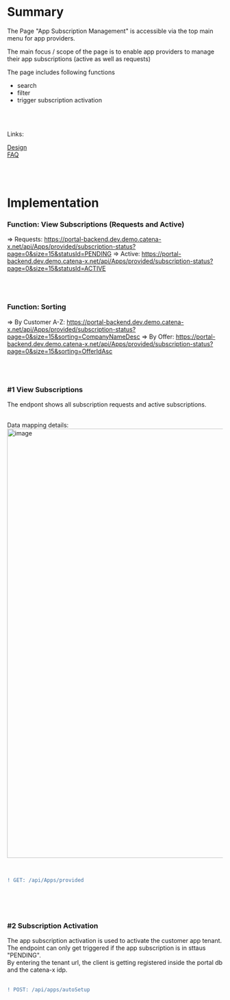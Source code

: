 # Summary

The Page "App Subscription Management" is accessible via the top main menu for app providers.

The main focus / scope of the page is to enable app providers to manage their app subscriptions (active as well as requests)

The page includes following functions

* search
* filter
* trigger subscription activation

<br>
<br>

Links:  

[Design](/docs/App(s)/Subscription-Management/Design.md)  
[FAQ](/docs/App(s)/Subscription-Management/FAQ.md)

<br>
<br>

# Implementation

### Function: View Subscriptions (Requests and Active)

=> Requests: https://portal-backend.dev.demo.catena-x.net/api/Apps/provided/subscription-status?page=0&size=15&statusId=PENDING
=> Active: https://portal-backend.dev.demo.catena-x.net/api/Apps/provided/subscription-status?page=0&size=15&statusId=ACTIVE

<br>
<br>

### Function: Sorting

=> By Customer A-Z: https://portal-backend.dev.demo.catena-x.net/api/Apps/provided/subscription-status?page=0&size=15&sorting=CompanyNameDesc
=> By Offer: https://portal-backend.dev.demo.catena-x.net/api/Apps/provided/subscription-status?page=0&size=15&sorting=OfferIdAsc

<br>
<br>

### #1 View Subscriptions
The endpont shows all subscription requests and active subscriptions.  
<br>

Data mapping details:  
<img width="1000" alt="image" src="https://user-images.githubusercontent.com/94133633/211656936-ce3cfc99-9632-453b-bfcd-19bf8ba60edc.png">

<br>

```diff
! GET: /api/Apps/provided
```
<br>

<br>
<br>

### #2 Subscription Activation
The app subscription activation is used to activate the customer app tenant. The endpoint can only get triggered if the app subscription is in sttaus "PENDING".  
By entering the tenant url, the client is getting registered inside the portal db and the catena-x idp.  
<br>

```diff
! POST: /api/apps/autoSetup
```

<br>
<br>
